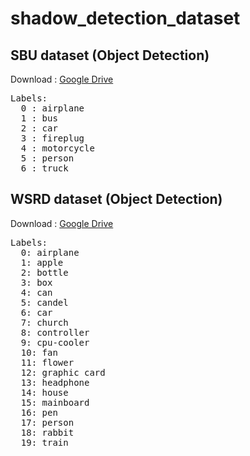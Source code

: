 # shadow_detection_dataset

## SBU dataset (Object Detection)

Download : <a href="https://drive.google.com/file/d/1GDwTaEXBFD4fGiIRLKu9GnE8zHlfsPob/view?usp=drive_link">Google Drive</a>

<pre>
Labels:
  0 : airplane
  1 : bus
  2 : car
  3 : fireplug
  4 : motorcycle
  5 : person
  6 : truck
</pre>


## WSRD dataset (Object Detection)

Download : <a href="https://drive.google.com/file/d/1S7TbYw21saXgmdTJa3r5u3auM_UMB9Lj/view?usp=drive_link">Google Drive</a>

<pre>
Labels:
  0: airplane
  1: apple
  2: bottle
  3: box
  4: can
  5: candel
  6: car
  7: church
  8: controller
  9: cpu-cooler
  10: fan
  11: flower
  12: graphic card
  13: headphone
  14: house
  15: mainboard
  16: pen
  17: person
  18: rabbit
  19: train
</pre>
